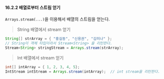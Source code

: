 #### 16.2.2 배열로부터 스트림 얻기

`Arrays.stream(...)`을 이용해서 배열의 스트림을 얻는다.

> String 배열에서 stream 얻기

```java
String[] strArray = { "홍길동", "신용권", "김미나" };
// String이 객체 타입이라서 Stream<String> 을 리턴한다.
Stream<String> stringStream = Arrays.stream(strArray); 
```

> Int 배열에서 stream 얻기

```java
int[] intArray = { 1, 2, 3, 4, 5};
IntStream intStream = Arrays.stream(intArray);  // int stream을 리턴한다.
```